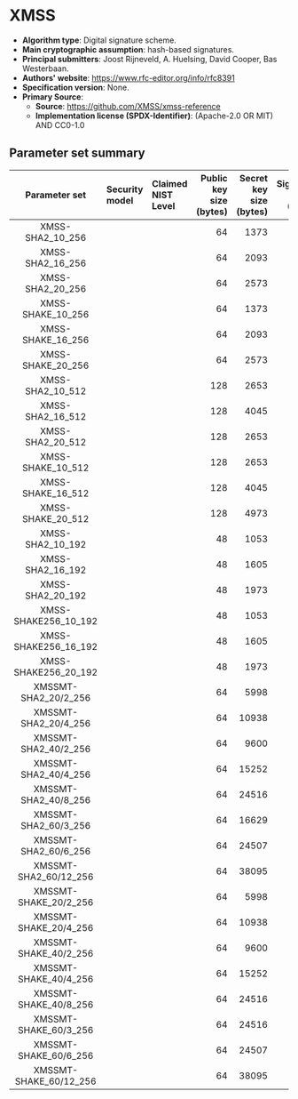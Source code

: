 # XMSS

- **Algorithm type**: Digital signature scheme.
- **Main cryptographic assumption**: hash-based signatures.
- **Principal submitters**: Joost Rijneveld, A. Huelsing, David Cooper, Bas Westerbaan.
- **Authors' website**: https://www.rfc-editor.org/info/rfc8391
- **Specification version**: None.
- **Primary Source**<a name="primary-source"></a>:
  - **Source**: https://github.com/XMSS/xmss-reference
  - **Implementation license (SPDX-Identifier)**: (Apache-2.0 OR MIT) AND CC0-1.0


## Parameter set summary

|     Parameter set      | Security model   | Claimed NIST Level   |   Public key size (bytes) |   Secret key size (bytes) |   Signature size (bytes) |
|:----------------------:|:-----------------|:---------------------|--------------------------:|--------------------------:|-------------------------:|
|    XMSS-SHA2_10_256    |                  |                      |                        64 |                      1373 |                     2500 |
|    XMSS-SHA2_16_256    |                  |                      |                        64 |                      2093 |                     2692 |
|    XMSS-SHA2_20_256    |                  |                      |                        64 |                      2573 |                     2820 |
|   XMSS-SHAKE_10_256    |                  |                      |                        64 |                      1373 |                     2500 |
|   XMSS-SHAKE_16_256    |                  |                      |                        64 |                      2093 |                     2692 |
|   XMSS-SHAKE_20_256    |                  |                      |                        64 |                      2573 |                     2820 |
|    XMSS-SHA2_10_512    |                  |                      |                       128 |                      2653 |                     9092 |
|    XMSS-SHA2_16_512    |                  |                      |                       128 |                      4045 |                     9476 |
|    XMSS-SHA2_20_512    |                  |                      |                       128 |                      2653 |                     9732 |
|   XMSS-SHAKE_10_512    |                  |                      |                       128 |                      2653 |                     9092 |
|   XMSS-SHAKE_16_512    |                  |                      |                       128 |                      4045 |                     9476 |
|   XMSS-SHAKE_20_512    |                  |                      |                       128 |                      4973 |                     9732 |
|    XMSS-SHA2_10_192    |                  |                      |                        48 |                      1053 |                     1492 |
|    XMSS-SHA2_16_192    |                  |                      |                        48 |                      1605 |                     1636 |
|    XMSS-SHA2_20_192    |                  |                      |                        48 |                      1973 |                     1732 |
|  XMSS-SHAKE256_10_192  |                  |                      |                        48 |                      1053 |                     1492 |
|  XMSS-SHAKE256_16_192  |                  |                      |                        48 |                      1605 |                     1636 |
|  XMSS-SHAKE256_20_192  |                  |                      |                        48 |                      1973 |                     1732 |
|  XMSSMT-SHA2_20/2_256  |                  |                      |                        64 |                      5998 |                     4963 |
|  XMSSMT-SHA2_20/4_256  |                  |                      |                        64 |                     10938 |                     9251 |
|  XMSSMT-SHA2_40/2_256  |                  |                      |                        64 |                      9600 |                     5605 |
|  XMSSMT-SHA2_40/4_256  |                  |                      |                        64 |                     15252 |                     9893 |
|  XMSSMT-SHA2_40/8_256  |                  |                      |                        64 |                     24516 |                    18469 |
|  XMSSMT-SHA2_60/3_256  |                  |                      |                        64 |                     16629 |                     8392 |
|  XMSSMT-SHA2_60/6_256  |                  |                      |                        64 |                     24507 |                    14824 |
| XMSSMT-SHA2_60/12_256  |                  |                      |                        64 |                     38095 |                    27688 |
| XMSSMT-SHAKE_20/2_256  |                  |                      |                        64 |                      5998 |                     4963 |
| XMSSMT-SHAKE_20/4_256  |                  |                      |                        64 |                     10938 |                     9251 |
| XMSSMT-SHAKE_40/2_256  |                  |                      |                        64 |                      9600 |                     5605 |
| XMSSMT-SHAKE_40/4_256  |                  |                      |                        64 |                     15252 |                     9893 |
| XMSSMT-SHAKE_40/8_256  |                  |                      |                        64 |                     24516 |                    18469 |
| XMSSMT-SHAKE_60/3_256  |                  |                      |                        64 |                     24516 |                     8392 |
| XMSSMT-SHAKE_60/6_256  |                  |                      |                        64 |                     24507 |                    14824 |
| XMSSMT-SHAKE_60/12_256 |                  |                      |                        64 |                     38095 |                    27688 |
